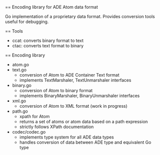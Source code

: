 == Encoding library for ADE Atom data format

Go implementation of a proprietary data format.
Provides conversion tools useful for debugging.

== Tools
- ccat: converts binary format to text
- ctac: converts text format to binary

== Encoding library
- atom.go
- text.go
  * conversion of Atom to ADE Container Text format
  * implements TextMarshaler, TextUnmarshaler interfaces
- binary.go
  * conversion of Atom to binary format
  * implements BinaryMarshaler, BinaryUnmarshaler interfaces
- xml.go
  * conversion of Atom to XML format (work in progress)
- path.go
  * xpath for Atom
  * returns a set of atoms or atom data based on a path expression
  * strictly follows XPath documentation
- codec/codec.go
  * implements type system for all ADE data types
  * handles conversion of data between ADE type and equivalent Go type
